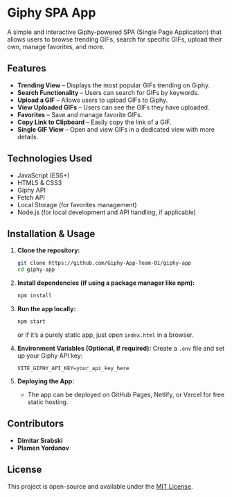 # Giphy SPA App

A simple and interactive Giphy-powered SPA (Single Page Application) that allows users to browse trending GIFs, search for specific GIFs, upload their own, manage favorites, and more.

## Features

- **Trending View** – Displays the most popular GIFs trending on Giphy.
- **Search Functionality** – Users can search for GIFs by keywords.
- **Upload a GIF** – Allows users to upload GIFs to Giphy.
- **View Uploaded GIFs** – Users can see the GIFs they have uploaded.
- **Favorites** – Save and manage favorite GIFs.
- **Copy Link to Clipboard** – Easily copy the link of a GIF.
- **Single GIF View** – Open and view GIFs in a dedicated view with more details.

## Technologies Used

- JavaScript (ES6+)
- HTML5 & CSS3
- Giphy API
- Fetch API
- Local Storage (for favorites management)
- Node.js (for local development and API handling, if applicable)

## Installation & Usage

1. **Clone the repository:**

   ```sh
   git clone https://github.com/Giphy-App-Team-01/giphy-app
   cd giphy-app
   ```

2. **Install dependencies (if using a package manager like npm):**

   ```sh
   npm install
   ```

3. **Run the app locally:**

   ```sh
   npm start
   ```

   or if it’s a purely static app, just open `index.html` in a browser.

4. **Environment Variables (Optional, if required):**
   Create a `.env` file and set up your Giphy API key:

   ```env
   VITE_GIPHY_API_KEY=your_api_key_here
   ```

5. **Deploying the App:**
   - The app can be deployed on GitHub Pages, Netlify, or Vercel for free static hosting.

## Contributors

- **Dimitar Srabski**
- **Plamen Yordanov**

## License

This project is open-source and available under the [MIT License](LICENSE).
